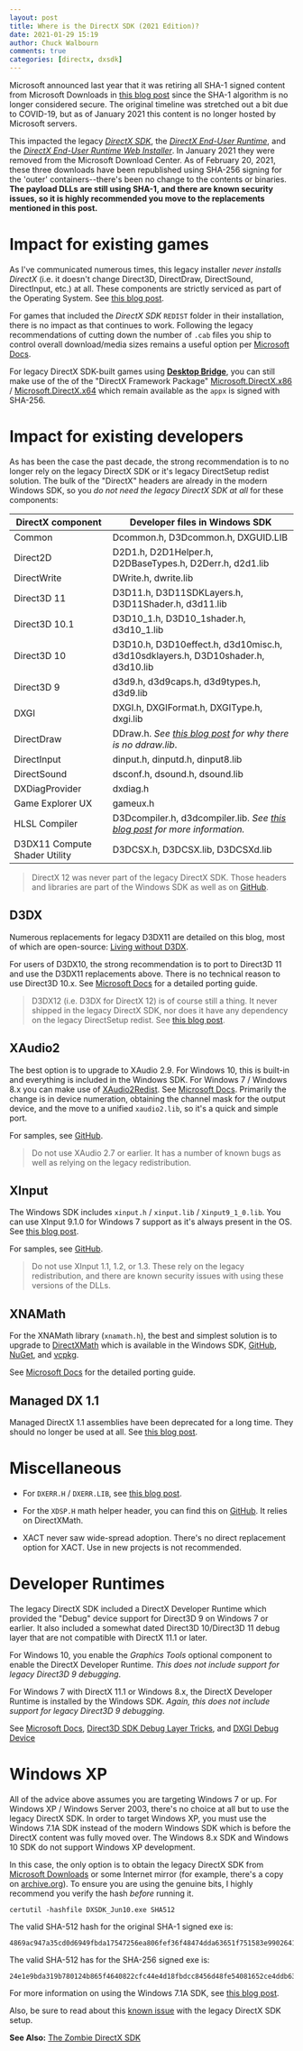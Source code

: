 ```yaml
---
layout: post
title: Where is the DirectX SDK (2021 Edition)?
date: 2021-01-29 15:19
author: Chuck Walbourn
comments: true
categories: [directx, dxsdk]
---
```


Microsoft announced last year that it was retiring all SHA-1 signed content from Microsoft Downloads in [this blog post](https://techcommunity.microsoft.com/t5/windows-it-pro-blog/sha-1-windows-content-to-be-retired-august-3-2020/ba-p/1544373) since the SHA-1 algorithm is no longer considered secure. The original timeline was stretched out a bit due to COVID-19, but as of January 2021 this content is no longer hosted by Microsoft servers.

This impacted the legacy [*DirectX SDK*](http://go.microsoft.com/fwlink/?LinkId=226640), the [*DirectX End-User Runtime*](http://go.microsoft.com/fwlink/?LinkID=194352), and the [*DirectX End-User Runtime Web Installer*](http://go.microsoft.com/fwlink/p/?LinkId=159853). In January 2021 they were removed from the Microsoft Download Center. As of February 20, 2021, these three downloads have been republished using SHA-256 signing for the 'outer' containers--there's been no change to the contents or binaries. **The payload DLLs are still using SHA-1, and there are known security issues, so it is highly recommended you move to the replacements mentioned in this post.**
<!--more-->

# Impact for existing games

As I've communicated numerous times, this legacy installer *never installs DirectX* (i.e. it doesn't change Direct3D, DirectDraw, DirectSound, DirectInput, etc.) at all. These components are strictly serviced as part of the Operating System. See [this blog post](https://walbourn.github.io/not-so-direct-setup/).

For games that included the *DirectX SDK* ``REDIST`` folder in their installation, there is no impact as that continues to work. Following the legacy recommendations of cutting down the number of ``.cab`` files you ship to control overall download/media sizes remains a useful option per [Microsoft Docs](https://docs.microsoft.com/en-us/windows/win32/dxtecharts/directx-setup-for-game-developers).

For legacy DirectX SDK-built games using [**Desktop Bridge**](https://developer.microsoft.com/en-us/windows/bridges/desktop), you can still make use of the of the "DirectX Framework Package" [Microsoft.DirectX.x86](https://aka.ms/directx_x86_appx) / [Microsoft.DirectX.x64](https://aka.ms/directx_x64_appx) which remain available as the ``appx`` is signed with SHA-256.

# Impact for existing developers

As has been the case the past decade, the strong recommendation is to no longer rely on the legacy DirectX SDK or it's legacy DirectSetup redist solution. The bulk of the "DirectX" headers are already in the modern Windows SDK, so you *do not need the legacy DirectX SDK at all* for these components:

DirectX component|Developer files in Windows SDK
-|-
Common |  Dcommon.h, D3Dcommon.h, DXGUID.LIB
Direct2D | D2D1.h, D2D1Helper.h, D2DBaseTypes.h, D2Derr.h, d2d1.lib
DirectWrite | DWrite.h, dwrite.lib
Direct3D 11 | D3D11.h, D3D11SDKLayers.h, D3D11Shader.h, d3d11.lib
Direct3D 10.1 | D3D10_1.h, D3D10_1shader.h, d3d10_1.lib
Direct3D 10 | D3D10.h, D3D10effect.h, d3d10misc.h, d3d10sdklayers.h, D3D10shader.h, d3d10.lib
Direct3D 9 | d3d9.h, d3d9caps.h, d3d9types.h, d3d9.lib
DXGI | DXGI.h, DXGIFormat.h, DXGIType.h, dxgi.lib
DirectDraw | DDraw.h. *See [this blog post](https://walbourn.github.io/whither-directdraw/) for why there is no ddraw.lib*.
DirectInput | dinput.h, dinputd.h, dinput8.lib
DirectSound | dsconf.h, dsound.h, dsound.lib
DXDiagProvider | dxdiag.h
Game Explorer UX | gameux.h
HLSL Compiler | D3Dcompiler.h, d3dcompiler.lib. *See [this blog post](https://walbourn.github.io/hlsl-fxc-and-d3dcompile/) for more information.*
D3DX11 Compute Shader Utility  |  D3DCSX.h, D3DCSX.lib, D3DCSXd.lib

> DirectX 12 was never part of the legacy DirectX SDK. Those headers and libraries are part of the Windows SDK as well as on [GitHub](https://github.com/microsoft/DirectX-Headers/).

## D3DX

Numerous replacements for legacy D3DX11 are detailed on this blog, most of which are open-source: [Living without D3DX](https://walbourn.github.io/living-without-d3dx/).

For users of D3DX10, the strong recommendation is to port to Direct3D 11 and use the D3DX11 replacements above. There is no technical reason to use Direct3D 10.x. See [Microsoft Docs](https://docs.microsoft.com/en-us/windows/win32/direct3d11/d3d11-programming-guide-migrating) for a detailed porting guide.

> D3DX12 (i.e. D3DX for DirectX 12) is of course still a thing. It never shipped in the legacy DirectX SDK, nor does it have any dependency on the legacy DirectSetup redist. See [this blog post](https://walbourn.github.io/the-many-faces-of-d3dx12/).

## XAudio2

The best option is to upgrade to XAudio 2.9. For Windows 10, this is built-in and everything is included in the Windows SDK. For Windows 7 / Windows 8.x you can make use of [XAudio2Redist](https://aka.ms/xaudio2redist). See [Microsoft Docs](https://docs.microsoft.com/en-us/windows/win32/xaudio2/xaudio2-versions). Primarily the change is in device numeration, obtaining the channel mask for the output device, and the move to a unified ``xaudio2.lib``, so it's a quick and simple port.

For samples, see [GitHub](https://github.com/walbourn/directx-sdk-samples/tree/master/XAudio2).

> Do not use XAudio 2.7 or earlier. It has a number of known bugs as well as relying on the legacy redistribution.

## XInput

The Windows SDK includes ``xinput.h`` / ``xinput.lib`` / ``Xinput9_1_0.lib``. You can use XInput 9.1.0 for Windows 7 support as it's always present in the OS. See [this blog post](https://walbourn.github.io/xinput-and-windows-8/).

For samples, see [GitHub](https://github.com/walbourn/directx-sdk-samples/tree/master/XInput).

> Do not use XInput 1.1, 1.2, or 1.3. These rely on the legacy redistribution, and there are known security issues with using these versions of the DLLs.

## XNAMath

For the XNAMath library (``xnamath.h``), the best and simplest solution is to upgrade to [DirectXMath](https://walbourn.github.io/introducing-directxmath/) which is available in the Windows SDK, [GitHub](https://github.com/microsoft/DirectXMath), [NuGet](https://www.nuget.org/packages/directxmath), and [vcpkg](https://github.com/microsoft/vcpkg/tree/master/ports/directxmath).

See [Microsoft Docs](https://docs.microsoft.com/en-us/windows/win32/dxmath/pg-xnamath-migration) for the detailed porting guide.

## Managed DX 1.1

Managed DirectX 1.1 assemblies have been deprecated for a long time. They should no longer be used at all. See [this blog post](https://walbourn.github.io/directx-and-net/).

# Miscellaneous

* For ``DXERR.H`` / ``DXERR.LIB``, see [this blog post](https://walbourn.github.io/wheres-dxerr-lib/).

* For the ``XDSP.H`` math helper header, you can find this on [GitHub](https://github.com/microsoft/DirectXMath/tree/master/XDSP). It relies on DirectXMath.

* XACT never saw wide-spread adoption. There's no direct replacement option for XACT. Use in new projects is not recommended.

# Developer Runtimes

The legacy DirectX SDK included a DirectX Developer Runtime which provided the "Debug" device support for Direct3D 9 on Windows 7 or earlier. It also included a somewhat dated Direct3D 10/Direct3D 11 debug layer that are not compatible with DirectX 11.1 or later.

For Windows 10, you enable the *Graphics Tools* optional component to enable the DirectX Developer Runtime. *This does not include support for legacy Direct3D 9 debugging*.

For Windows 7 with DirectX 11.1 or Windows 8.x, the DirectX Developer Runtime is installed by the Windows SDK. *Again, this does not include support for legacy Direct3D 9 debugging*.

See [Microsoft Docs](https://docs.microsoft.com/en-us/windows/win32/direct3d11/overviews-direct3d-11-devices-layers), [Direct3D SDK Debug Layer Tricks](https://walbourn.github.io/direct3d-sdk-debug-layer-tricks/), and [DXGI Debug Device](https://walbourn.github.io/dxgi-debug-device/)

# Windows XP

All of the advice above assumes you are targeting Windows 7 or up. For Windows XP / Windows Server 2003, there's no choice at all but to use the legacy DirectX SDK. In order to target Windows XP, you must use the Windows 7.1A SDK instead of the modern Windows SDK which is before the DirectX content was fully moved over. The Windows 8.x SDK and Windows 10 SDK do not support Windows XP development.

In this case, the only option is to obtain the legacy DirectX SDK from [Microsoft Downloads](http://go.microsoft.com/fwlink/?LinkId=226640) or some Internet mirror (for example, there's a copy on [archive.org](https://archive.org/details/dxsdk_2010)). To ensure you are using the genuine bits, I highly recommend you verify the hash *before* running it.

```
certutil -hashfile DXSDK_Jun10.exe SHA512
```

The valid SHA-512 hash for the original SHA-1 signed exe is:

```
4869ac947a35cd0d6949fbda17547256ea806fef36f48474dda63651f751583e9902641087250b6e8ccabaab85e51effccd9235dc6cdf64e21ec2b298227fe19
```

The valid SHA-512 has for the SHA-256 signed exe is:

```
24e1e9bda319b780124b865f4640822cfc44e4d18fbdcc8456d48fe54081652ce4ddb63d3bd8596351057cbae50fc824b8297e99f0f7c97547153162562ba73f
```

For more information on using the Windows 7.1A SDK, see [this blog post](https://walbourn.github.io/visual-studio-2012-update-1/).

Also, be sure to read about this [known issue](https://walbourn.github.io/known-issue-directx-sdk-june-2010-setup-and-the-s1023-error/) with the legacy DirectX SDK setup.

<b>See Also:</b> [The Zombie DirectX SDK](https://walbourn.github.io/the-zombie-directx-sdk/)
